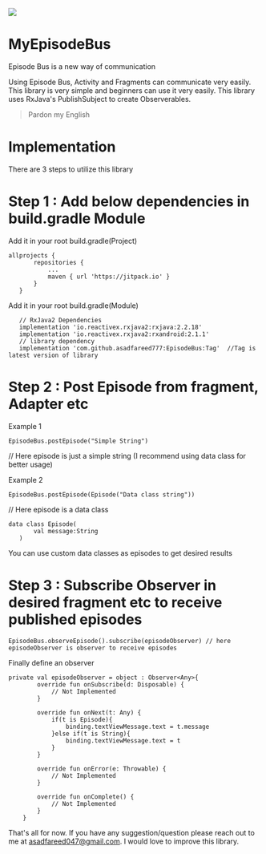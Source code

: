 [![](https://jitpack.io/v/asadfareed777/EpisodeBus.svg)](https://jitpack.io/#asadfareed777/EpisodeBus)


# MyEpisodeBus
 Episode Bus is a new way of communication
 
 
 Using Episode Bus, Activity and Fragments can communicate very easily. This library is very simple and beginners can use it very easily. This library uses RxJava's PublishSubject to create Observerables. 
 > Pardon my English
 
 # Implementation
 
 There are 3 steps to utilize this library
 
 # Step 1 : Add below dependencies in build.gradle Module
 
 Add it in your root build.gradle(Project)
 ```
 allprojects {
		repositories {
			...
			maven { url 'https://jitpack.io' }
		}
	}
 ```
  Add it in your root build.gradle(Module)
 ```
    // RxJava2 Dependencies
    implementation 'io.reactivex.rxjava2:rxjava:2.2.18'
    implementation 'io.reactivex.rxjava2:rxandroid:2.1.1'
    // library dependency
    implementation 'com.github.asadfareed777:EpisodeBus:Tag'  //Tag is latest version of library
 ```   
 # Step 2 : Post Episode from fragment, Adapter etc
 
 Example 1
 ```
 EpisodeBus.postEpisode("Simple String") 
 ```
 // Here episode is just a simple string (I recommend using data class for better usage)
 
 Example 2
 ```
 EpisodeBus.postEpisode(Episode("Data class string"))
 ```
 // Here episode is a data class 
 ```
 data class Episode(
        val message:String
    )
 ```
You can use custom data classes as episodes to get desired results

# Step 3 : Subscribe Observer in desired fragment etc to receive published episodes
```
EpisodeBus.observeEpisode().subscribe(episodeObserver) // here episodeObserver is observer to receive episodes
```
Finally define an observer
```
private val episodeObserver = object : Observer<Any>{
        override fun onSubscribe(d: Disposable) {
            // Not Implemented
        }

        override fun onNext(t: Any) {
            if(t is Episode){
                binding.textViewMessage.text = t.message
            }else if(t is String){
                binding.textViewMessage.text = t
            }
        }

        override fun onError(e: Throwable) {
            // Not Implemented
        }

        override fun onComplete() {
            // Not Implemented
        }
    }
 ```
 That's all for now. If you have any suggestion/question please reach out to me at asadfareed047@gmail.com. I would love to improve this library.
